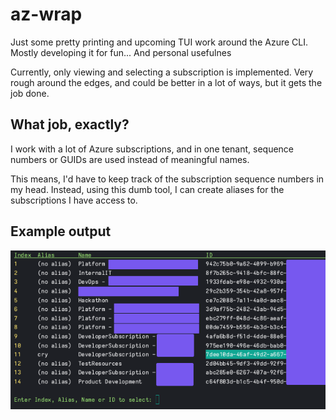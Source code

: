 # az-wrap

Just some pretty printing and upcoming TUI work around the Azure CLI. Mostly developing it for fun... And personal usefulnes

Currently, only viewing and selecting a subscription is implemented. Very rough around the edges, and could be better in a lot of ways, but it gets the job done.

## What job, exactly?

I work with a lot of Azure subscriptions, and in one tenant, sequence numbers or GUIDs are used instead of meaningful names.

This means, I'd have to keep track of the subscription sequence numbers in my head. Instead, using this dumb tool, I can create aliases for the subscriptions I have access to.

## Example output

![example_image](assets/example_output.png)
